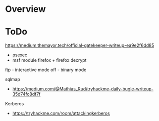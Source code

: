 # Overview

# ToDo

https://medium.themayor.tech/official-gatekeeper-writeup-ea9e2f6dd85
- psexec 
- msf module firefox + firefox decrypt

ftp
    - interactive mode off
    - binary mode

sqlmap
- https://medium.com/@Mathias_Rud/tryhackme-daily-bugle-writeup-35d74fc8df7f

Kerberos
- https://tryhackme.com/room/attackingkerberos